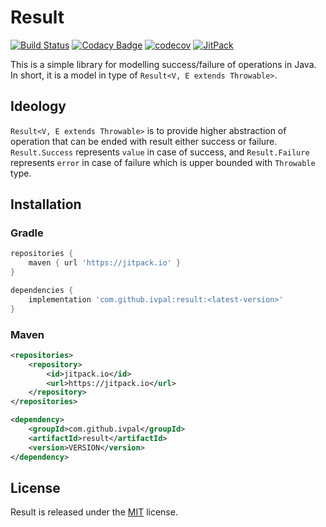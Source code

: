# Result

[![Build Status](https://travis-ci.org/ivpal/result.svg?branch=master)](https://travis-ci.org/ivpal/result)
[![Codacy Badge](https://api.codacy.com/project/badge/Grade/bd46b7067cf24727b10ee2638403cb05)](https://www.codacy.com/app/IvanovPvl/result)
[![codecov](https://codecov.io/gh/ivpal/result/branch/master/graph/badge.svg)](https://codecov.io/gh/ivpal/result)
[![JitPack](https://jitpack.io/v/ivpal/result.svg)](https://jitpack.io/#ivpal/result)

This is a simple library for modelling success/failure of operations in Java. In short, it is a model in type of `Result<V, E extends Throwable>`.

## Ideology

`Result<V, E extends Throwable>` is to provide higher abstraction of operation that can be ended with result either success or failure. `Result.Success` represents `value` in case of success, and `Result.Failure` represents `error` in case of failure which is upper bounded with `Throwable` type.

## Installation

### Gradle

``` Groovy
repositories {
    maven { url 'https://jitpack.io' }
}

dependencies {
    implementation 'com.github.ivpal:result:<latest-version>'
}
```

### Maven

```xml
<repositories>
    <repository>
        <id>jitpack.io</id>
        <url>https://jitpack.io</url>
    </repository>
</repositories>

<dependency>
    <groupId>com.github.ivpal</groupId>
    <artifactId>result</artifactId>
    <version>VERSION</version>
</dependency>
```

## License

Result is released under the [MIT](http://opensource.org/licenses/MIT) license.
